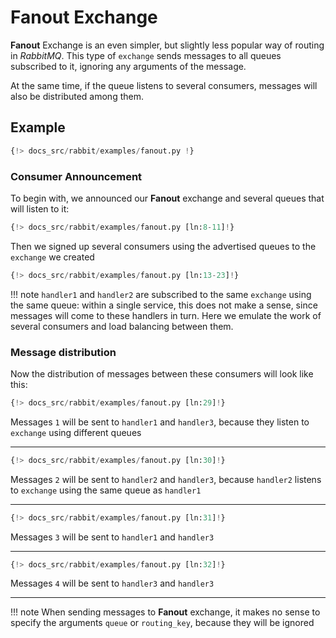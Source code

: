 # Fanout Exchange

**Fanout** Exchange is an even simpler, but slightly less popular way of routing in *RabbitMQ*. This type of `exchange` sends messages
to all queues subscribed to it, ignoring any arguments of the message.

At the same time, if the queue listens to several consumers, messages will also be distributed among them.

## Example

```python linenums="1"
{!> docs_src/rabbit/examples/fanout.py !}
```

### Consumer Announcement

To begin with, we announced our **Fanout** exchange and several queues that will listen to it:

```python linenums="8" hl_lines="1"
{!> docs_src/rabbit/examples/fanout.py [ln:8-11]!}
```

Then we signed up several consumers using the advertised queues to the `exchange` we created

```python linenums="13" hl_lines="1 5 9"
{!> docs_src/rabbit/examples/fanout.py [ln:13-23]!}
```

!!! note
    `handler1` and `handler2` are subscribed to the same `exchange` using the same queue:
    within a single service, this does not make a sense, since messages will come to these handlers in turn.
    Here we emulate the work of several consumers and load balancing between them.

### Message distribution

Now the distribution of messages between these consumers will look like this:

```python
{!> docs_src/rabbit/examples/fanout.py [ln:29]!}
```

Messages `1` will be sent to `handler1` and `handler3`, because they listen to `exchange` using different queues

---

```python
{!> docs_src/rabbit/examples/fanout.py [ln:30]!}
```

Messages `2` will be sent to `handler2` and `handler3`, because `handler2` listens to `exchange` using the same queue as `handler1`

---

```python
{!> docs_src/rabbit/examples/fanout.py [ln:31]!}
```

Messages `3` will be sent to `handler1` and `handler3`

---

```python
{!> docs_src/rabbit/examples/fanout.py [ln:32]!}
```

Messages `4` will be sent to `handler3` and `handler3`

---

!!! note
    When sending messages to **Fanout** exchange, it makes no sense to specify the arguments `queue` or `routing_key`, because they will be ignored